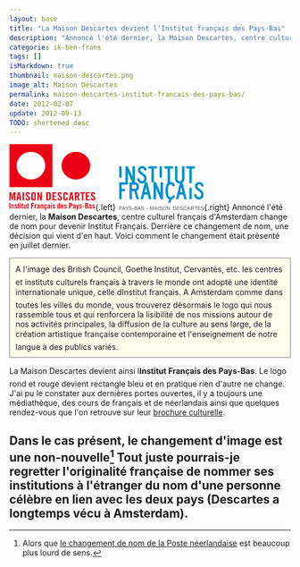 ```yaml
---
layout: base
title: "La Maison Descartes devient l'Institut français des Pays-Bas"
description: "Annoncé l'été dernier, la Maison Descartes, centre culturel français d'Amsterdam change de nom pour devenir Institut Français."
categorie: ik-ben-frans
tags: []
isMarkdown: true
thumbnail: maison-descartes.png
image_alt: Maison Descartes
permalink: maison-descartes-institut-francais-des-pays-bas/
date: 2012-02-07
update: 2012-09-13
TODO: shortened desc
---
```


![Maison Descartes](maison-descartes.png){.left} ![Institut Français des Pays-Bas](institut-francais.png){.right} 
Annoncé l'été dernier, la **Maison Descartes**, centre culturel français d'Amsterdam change de nom pour devenir Institut Français. Derrière ce changement de nom, une décision qui vient d'en haut. Voici comment le changement était présenté en juillet dernier.

<!-- HTML -->
<div style="border:1px solid grey; background-color:#FFFFEE; padding:10px;">
<!-- / HTML -->
A l'image des British Council, Goethe Institut, Cervantès, etc. les centres et instituts culturels français à travers le monde ont adopté une identité internationale unique, celle dInstitut français. A Amsterdam comme dans toutes les villes du monde, vous trouverez désormais le logo qui nous rassemble tous et qui renforcera la lisibilité de nos missions autour de nos activités principales, la diffusion de la culture au sens large, de la création artistique française contemporaine et l'enseignement de notre langue à des publics variés.
<!-- HTML -->
</div>
<!-- / HTML -->

La Maison Descartes devient ainsi l**Institut Français des Pays-Bas**. Le logo rond et rouge devient rectangle bleu et en pratique rien d'autre ne change. J'ai pu le constater aux dernières portes ouvertes, il y a toujours une médiathèque, des cours de français et de néerlandais ainsi que quelques rendez-vous que l'on retrouve sur leur [brochure culturelle](http://www.institutfrancais.nl/fr/agenda_culturel/dans-nos-murs/programme-culturel-janvier-mars-2012.html).

Dans le cas présent, le changement d'image est une non-nouvelle[^1] Tout juste pourrais-je regretter l'originalité française de nommer ses institutions à l'étranger du nom d'une personne célèbre en lien avec les deux pays (Descartes a longtemps vécu à Amsterdam).
---
[^1]: Alors que [le changement de nom de la Poste néerlandaise](/le-nouveau-nom-de-la-poste-aux-pays-bas) est beaucoup plus lourd de sens.
<!-- post notes:
Il reste le [Lycée Van Gogh|http://blog.re/me-in-amsterdam/index.php/van-gogh-fete-ses-60-ans].
--->
